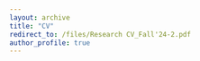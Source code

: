 ```yaml
---
layout: archive
title: "CV"
redirect_to: /files/Research CV_Fall'24-2.pdf
author_profile: true
---
```

